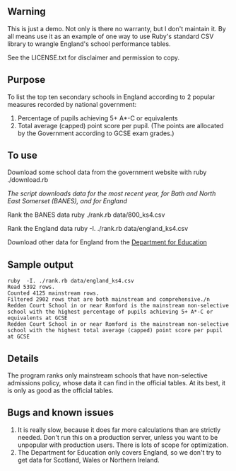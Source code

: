 ## Warning

This is just a demo. Not only is there no warranty, but I don't maintain it. By all means use it as an example of one way to use Ruby's standard CSV library to wrangle England's school performance tables.

See the LICENSE.txt for disclaimer and permission to copy.

## Purpose

To list the top ten secondary schools in England according to 2 popular measures recorded by national government:
1. Percentage of pupils achieving 5+ A*-C or equivalents
2. Total average (capped) point score per pupil. (The points are allocated by the Government according to GCSE exam grades.)

## To use

Download some school data from the government website with
    ruby ./download.rb

_The script downloads data for the most recent year, for Bath and North East Somerset (BANES), and for England_

Rank the BANES data
    ruby ./rank.rb data/800_ks4.csv

Rank the England data
    ruby  -I. ./rank.rb data/england_ks4.csv

Download other data for England from the [Department for Education](http://www.education.gov.uk/schools/performance/2013/download_data.html)

## Sample output
```
ruby  -I. ./rank.rb data/england_ks4.csv
Read 5392 rows.
Counted 4125 mainstream rows.
Filtered 2902 rows that are both mainstream and comprehensive./n
Redden Court School in or near Romford is the mainstream non-selective school with the highest percentage of pupils achieving 5+ A*-C or equivalents at GCSE
Redden Court School in or near Romford is the mainstream non-selective school with the highest total average (capped) point score per pupil at GCSE
```
## Details

The program ranks only mainstream schools that have non-selective admissions policy, whose data it can find in the official tables. At its best, it is only as good as the official tables.

## Bugs and known issues

1. It is really slow, because it does far more calculations than are strictly needed. Don't run this on a production server, unless you want to be unpopular with production users. There is lots of scope for optimization.
2. The Department for Education only covers England, so we don't try to get data for Scotland, Wales or Northern Ireland.
